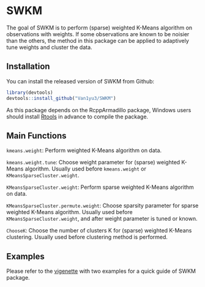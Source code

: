 
SWKM
====

The goal of SWKM is to perform (sparse) weighted K-Means algorithm on observations with weights. If some observations are known to be noisier than the others, the method in this package can be applied to adaptively tune weights and cluster the data.

Installation
------------

You can install the released version of SWKM from Github:

``` r
library(devtools)
devtools::install_github("Van1yu3/SWKM")
```

As this package depends on the RcppArmadillo package, Windows users should install [Rtools](https://cran.r-project.org/bin/windows/Rtools/) in advance to compile the package.

Main Functions
--------------

`kmeans.weight`: Perform weighted K-Means algorithm on data.

`kmeans.weight.tune`: Choose weight parameter for (sparse) weighted K-Means algorithm. Usually used before `kmeans.weight` or `KMeansSparseCluster.weight`.

`KMeansSparseCluster.weight`: Perform sparse weighted K-Means algorithm on data.

`KMeansSparseCluster.permute.weight`: Choose sparsity parameter for sparse weighted K-Means algorithm. Usually used before `KMeansSparseCluster.weight`, and after weight parameter is tuned or known.

`ChooseK`: Choose the number of clusters K for (sparse) weighted K-Means clustering. Usually used before clustering method is performed.

Examples
--------

Please refer to the [vigenette](https://github.com/Van1yu3/SWKM/tree/master/vignettes) with two examples for a quick guide of SWKM package.
